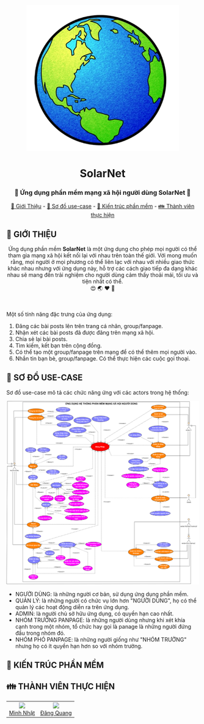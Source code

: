 <div align="center">
    <img src="./image/logo_app.png" width=400>
    <h1>SolarNet</h1>
    <h3>💏 Ứng dụng phần mềm mạng xã hội người dùng SolarNet 💑</h3>
	<p align="center">
		<a href="#📘-giới-thiệu">📘 Giới Thiệu</a> -
		<a href="#📑-sơ-đồ-use-case">📑 Sơ đồ use-case</a> -
		<a href="#📐-kiến-trúc-phần-mềm">📐 Kiến trúc phần mềm</a> - 
		<a href="#👪-thành-viên-thực-hiện">👪 Thành viên thực hiện</a>
	</p>
</div>

## 📘 GIỚI THIỆU
<p align="center">Ứng dụng phần mềm <b>SolarNet</b> là một ứng dụng cho phép mọi người có thể tham gia mạng xã hội kết nối lại với nhau trên toàn thế giới. Với mong
muốn rằng, mọi người ở mọi phương có thể liên lạc với nhau với nhiều giao thức khác nhau nhưng với ứng dụng này, hỗ trợ các cách giao tiếp đa dạng khác
nhau sẽ mang đến trải nghiệm cho người dùng cảm thấy thoải mái, tối ưu và tiện nhất có thể.
</br>
😍 🌏 ❤️ 👫
</p>

</br>

Một số tính năng đặc trưng của ứng dụng:
1. Đăng các bài posts lên trên trang cá nhân, group/fanpage.
2. Nhận xét các bài posts đã được đăng trên mạng xã hội.
3. Chia sẻ lại bài posts.
4. Tìm kiếm, kết bạn trên cộng đồng.
5. Có thể tạo một group/fanpage trên mạng để có thể thêm mọi người vào.
6. Nhắn tin bạn bè, group/fanpage. Có thể thực hiện các cuộc gọi thoại.

## 📑 SƠ ĐỒ USE-CASE
<p>Sơ đồ use-case mô tả các chức năng ứng với các actors trong hệ thống:</p>

<div align="center">
	<img src="./image/use_case.png" />
</div>

* NGƯỜI DÙNG: là những người cơ bản, sử dụng ứng dụng phần mềm.
* QUẢN LÝ: là những người có chức vụ lớn hơn "NGƯỜI DÙNG", họ có thể quản lý các hoạt động diễn ra trên ứng dụng.
* ADMIN: là người chủ sở hữu ứng dụng, có quyền hạn cao nhất.
* NHÓM TRƯỞNG PANPAGE: là những người dùng nhưng khi xét khía cạnh trong một nhóm, tổ chức hay gọi là panage là những người đứng đầu trong nhóm đó.
* NHÓM PHÓ PANPAGE: là những người giống như "NHÓM TRƯỞNG" nhưng họ có ít quyền hạn hơn so với nhóm trưởng.

## 📐 KIẾN TRÚC PHẦN MỀM

## 👪 THÀNH VIÊN THỰC HIỆN
<table align="center">
	<tbody> 
		<tr align="center" valign="top">
			<td>
				<a href="https://github.com/TDMinhNhat">
					<img src="https://avatars.githubusercontent.com/u/158603211?v=4?s=100" height=150 />
					<div>Minh Nhật</div>
				</a>
			</td>
			<td>
				<a href="https://github.com/DangQuang31122022">
					<img src="https://avatars.githubusercontent.com/u/121714705?v=4?s=100" height=150 />
					<div>Đăng Quang</div>
				</a>
			</td>
		</tr>
	</tbody>
</table>